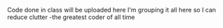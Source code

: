 Code done in class will be uploaded here
I'm grouping it all here so I can reduce clutter
-the greatest coder of all time
